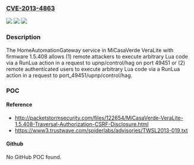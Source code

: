 ### [CVE-2013-4863](https://cve.mitre.org/cgi-bin/cvename.cgi?name=CVE-2013-4863)
![](https://img.shields.io/static/v1?label=Product&message=n%2Fa&color=blue)
![](https://img.shields.io/static/v1?label=Version&message=n%2Fa&color=blue)
![](https://img.shields.io/static/v1?label=Vulnerability&message=n%2Fa&color=brighgreen)

### Description

The HomeAutomationGateway service in MiCasaVerde VeraLite with firmware 1.5.408 allows (1) remote attackers to execute arbitrary Lua code via a RunLua action in a request to upnp/control/hag on port 49451 or (2) remote authenticated users to execute arbitrary Lua code via a RunLua action in a request to port_49451/upnp/control/hag.

### POC

#### Reference
- http://packetstormsecurity.com/files/122654/MiCasaVerde-VeraLite-1.5.408-Traversal-Authorization-CSRF-Disclosure.html
- https://www3.trustwave.com/spiderlabs/advisories/TWSL2013-019.txt

#### Github
No GitHub POC found.

